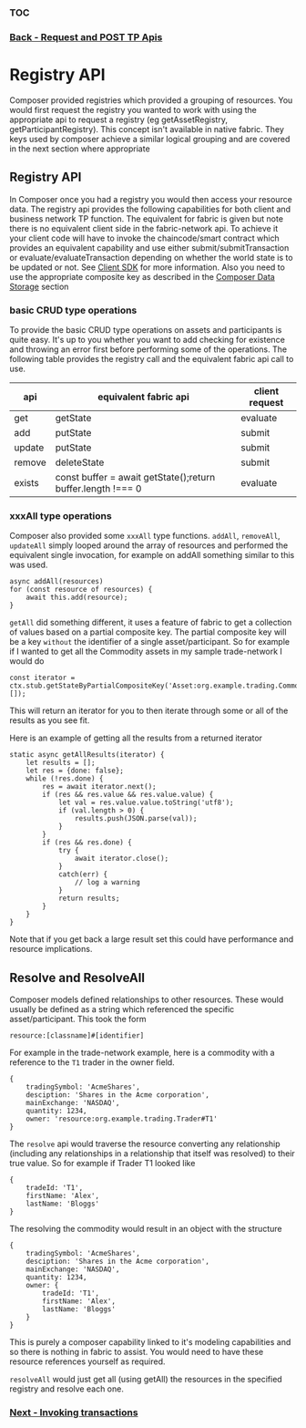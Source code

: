 ### [TOC](./TOC.md)
### [Back - Request and POST TP Apis](./requestandpost.md)

# Registry API
Composer provided registries which provided a grouping of resources. You would first request the registry you wanted to work with using the appropriate api to request a registry (eg getAssetRegistry, getParticipantRegistry). This concept isn't available in native fabric. They keys used by composer achieve a similar logical grouping and are covered in the next section where appropriate

## Registry API
In Composer once you had a registry you would then access your resource data. The registry api provides the following capabilities for both client and business network TP function. The equivalent for fabric is given but note there is no equivalent client side in the fabric-network api. To achieve it your client code will have to invoke the chaincode/smart contract which provides an equivalent capability and use either submit/submitTransaction or evaluate/evaluateTransaction depending on whether the world state is to be updated or not. See [Client SDK](./client.md) for more information. Also you need to use the appropriate composite key as described in the [Composer Data Storage](./datastorage.md) section

### basic CRUD type operations
To provide the basic CRUD type operations on assets and participants is quite easy. It's up to you whether you want to add checking for existence and throwing an error first before performing some of the operations. The following table provides the registry call and the equivalent fabric api call to use.

| api | equivalent fabric api | client request |
| --- | --------------------- | -------------- |
| get | getState | evaluate |
| add | putState | submit |
| update | putState | submit |
| remove | deleteState | submit |
| exists | const buffer = await getState();return buffer.length !=== 0 | evaluate |

### xxxAll type operations
Composer also provided some `xxxAll` type functions. `addAll`, `removeAll`, `updateAll` simply looped around the array of resources and performed the equivalent single invocation, for example on addAll something similar to this was used.
```
async addAll(resources)
for (const resource of resources) {
    await this.add(resource);
}
```

`getAll` did something different, it uses a feature of fabric to get a collection of values based on a partial composite key. The partial composite key will be a key `without` the identifier of a single asset/participant. So for example if I wanted to get all the Commodity assets in my sample trade-network I would do
```
const iterator = ctx.stub.getStateByPartialCompositeKey('Asset:org.example.trading.Commodity', []);
```
This will return an iterator for you to then iterate through some or all of the results as you see fit.

Here is an example of getting all the results from a returned iterator

```
static async getAllResults(iterator) {
    let results = [];
    let res = {done: false};
    while (!res.done) {
        res = await iterator.next();
        if (res && res.value && res.value.value) {
            let val = res.value.value.toString('utf8');
            if (val.length > 0) {
                results.push(JSON.parse(val));
            }
        }
        if (res && res.done) {
            try {
                await iterator.close();
            }
            catch(err) {
                // log a warning
            }
            return results;
        }
    }
}
```
Note that if you get back a large result set this could have performance and resource implications.

## Resolve and ResolveAll
Composer models defined relationships to other resources. These would usually be defined as a string which referenced the specific asset/participant. This took the form
```
resource:[classname]#[identifier]
```
For example in the trade-network example, here is a commodity with a reference to the `T1` trader in the owner field.
```
{
    tradingSymbol: 'AcmeShares',
    desciption: 'Shares in the Acme corporation',
    mainExchange: 'NASDAQ',
    quantity: 1234,
    owner: 'resource:org.example.trading.Trader#T1'
}
```

The `resolve` api would traverse the resource converting any relationship (including any relationships in a relationship that itself was resolved) to their true value. So for example if Trader T1 looked like
```
{
    tradeId: 'T1',
    firstName: 'Alex',
    lastName: 'Bloggs'
}
```

The resolving the commodity would result in an object with the structure
```
{
    tradingSymbol: 'AcmeShares',
    desciption: 'Shares in the Acme corporation',
    mainExchange: 'NASDAQ',
    quantity: 1234,
    owner: {
        tradeId: 'T1',
        firstName: 'Alex',
        lastName: 'Bloggs'
    }
}
```

This is purely a composer capability linked to it's modeling capabilities and so there is nothing in fabric to assist. You would need to have these resource references yourself as required.

`resolveAll` would just get all (using getAll) the resources in the specified registry and resolve each one.

### [Next - Invoking transactions](./client.md)